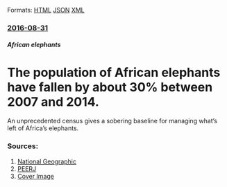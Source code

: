 
Formats: [HTML](/news/2016/08/31/the-population-of-african-elephants-have-fallen-by-about-30-between-2007-and-2014.html)  [JSON](/news/2016/08/31/the-population-of-african-elephants-have-fallen-by-about-30-between-2007-and-2014.json)  [XML](/news/2016/08/31/the-population-of-african-elephants-have-fallen-by-about-30-between-2007-and-2014.xml)  

### [2016-08-31](/news/2016/08/31/index.md)

##### African elephants
# The population of African elephants have fallen by about 30% between 2007 and 2014. 

An unprecedented census gives a sobering baseline for managing what’s left of Africa’s elephants.


### Sources:

1. [National Geographic](http://news.nationalgeographic.com/2016/08/wildlife-african-elephants-population-decrease-great-elephant-census/)
2. [PEERJ](https://peerj.com/articles/2354/)
2. [Cover Image](http://news.nationalgeographic.com/content/dam/news/2016/08/31/elephant_census/01_elephant_survey.ngsversion.1472670004752.adapt.1900.1.jpg)

